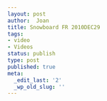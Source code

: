 ```yaml
---
layout: post
author:  Joan
title: Snowboard FR 2010DEC29
tags:
- video
- Videos
status: publish
type: post
published: true
meta:
  _edit_last: '2'
  _wp_old_slug: ''
---
```

<object type="application/x-shockwave-flash" width="500" height="377" data="http://vimeo.com/moogaloop.swf?clip_id=18293968&amp;server=vimeo.com&amp;fullscreen=1&amp;show_title=0&amp;show_byline=0&amp;show_portrait=0&amp;color=679AF1">	<param name="quality" value="best" />	<param name="allowfullscreen" value="true" />	<param name="scale" value="showAll" />	<param name="movie" value="http://vimeo.com/moogaloop.swf?clip_id=18293968&amp;server=vimeo.com&amp;fullscreen=1&amp;show_title=0&amp;show_byline=0&amp;show_portrait=0&amp;color=679AF1" /></object>

